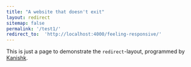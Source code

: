 ```yaml
---
title: "A website that doesn't exit"
layout: redirect
sitemap: false
permalink: '/test1/'
redirect_to:  'http://localhost:4000/feeling-responsive/'
---
```

This is just a page to demonstrate the `redirect`-layout, programmed by [Kanishk](http://codingtips.kanishkkunal.in/about/).
